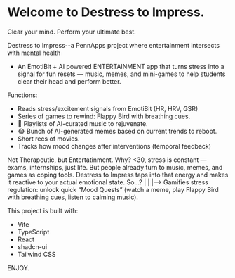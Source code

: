 # Welcome to Destress to Impress.

Clear your mind. Perform your ultimate best.

Destress to Impress--a PennApps project where entertainment intersects with mental health
- An EmotiBit + AI powered ENTERTAINMENT app that turns stress into a signal for fun resets — music, memes, and mini-games to help students clear their head and perform better.

Functions:
- Reads stress/excitement signals from EmotiBit (HR, HRV, GSR)
- Series of games to rewind: Flappy Bird with breathing cues.
- 🎵  Playlists of AI-curated music to rejuvenate.
- 😂 Bunch of AI-generated memes based on current trends to reboot.
- Short recs of movies.
- Tracks how mood changes after interventions (temporal feedback)

Not Therapeutic, but Entertatinment. Why?
<30, stress is constant — exams, internships, just life. But people already turn to music, memes, and games as coping tools. Destress to Impress taps into that energy and makes it reactive to your actual emotional state.
So...?
|
|
|--> Gamifies stress regulation: unlock quick “Mood Quests” (watch a meme, play Flappy Bird with breathing cues, listen to calming music).

This project is built with:
- Vite
- TypeScript
- React
- shadcn-ui
- Tailwind CSS


ENJOY.
